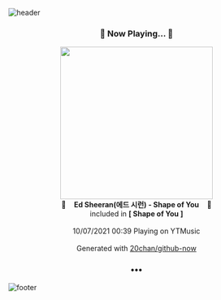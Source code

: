 ![header](https://capsule-render.vercel.app/api?type=wave&height=170&section=header&text=Hi.%20I'm%20SHIFT&fontColor=090707&fontAlignX=45&fontAlignY=65&fontSize=100)

<h3 align="center">🎵 Now Playing... 🎵</h3>
<p align="center">
  <a href="https://music.youtube.com/watch?v=xTvyyoF_LZY">
    <img width="300" src="https://lh3.googleusercontent.com/TMbA3LImAL96nFkm5cI1x6LiEMvMbRg4IRxEeABd9qpXsfmwKhZHRD1MucnjG5QIsVEp0Vpn7h7M51FH3Q">
  </a>
  <br>
  🎵&nbsp&nbsp&nbsp <b>Ed Sheeran(에드 시런) - Shape of You</b> &nbsp&nbsp&nbsp🎵
  <br>
  included in <b>[ Shape of You ]</b>
  
  <br />
  <br />
  10/07/2021 00:39 Playing on YTMusic
  <br />
  <br />
  Generated with <a href="https://github.com/20chan/github-now">20chan/github-now</a>
</p>

<h3 align="center">•••</h3>

![footer](https://capsule-render.vercel.app/api?type=wave&height=150&section=footer)
